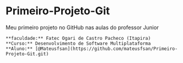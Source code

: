 # Primeiro-Projeto-Git
Meu primeiro projeto no GitHub nas aulas do professor Junior 

    **faculdade:** Fatec Ogari de Castro Pacheco (Itapira)
    **Curso:** Desenvolvimento de Software Multiplataforma
    **Aluno:** [@Mateusfsan](https://github.com/mateusfsan/Primeiro-Projeto-Git.git)

